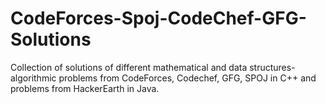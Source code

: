 # CodeForces-Spoj-CodeChef-GFG-Solutions
Collection of solutions of different mathematical and data structures-algorithmic problems from CodeForces, Codechef, GFG, SPOJ in C++ and problems from HackerEarth in Java.
